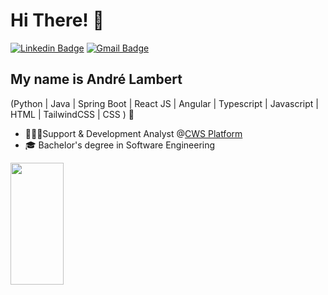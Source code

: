 
<h1>Hi There! 👋</h1>

[![Linkedin Badge](https://img.shields.io/badge/-LinkedIn-6633cc?style=flat-square&logo=Linkedin&logoColor=white&link=https://www.linkedin.com/in/andre-lambert/)](https://www.linkedin.com/in/andre-lambert/)
[![Gmail Badge](https://img.shields.io/badge/-andrecoflambert@gmail.com-6633cc?style=flat-square&logo=Gmail&logoColor=white&link=mailto:andreflambert@gmail.com)](mailto:andreflambert@gmail.com)


## My name is André Lambert
(Python | Java | Spring Boot | React JS | Angular | Typescript | Javascript | HTML | TailwindCSS | CSS ) 🚀
- 👨🏻‍💻Support & Development Analyst @[CWS Platform](https://www.cws-platform.com/)
- 🎓 Bachelor's degree in Software Engineering

<img width="41%" height="195px" src="https://github-readme-stats.vercel.app/api/top-langs/?username=andrelambert&layout=compact&hide_border=true&title_color=8f00ff&text_color=ffffff&bg_color=0d1117" />

